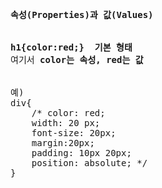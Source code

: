<pre><strong>속성(Properties)과 값(Values)</strong>


<strong>h1{color:red;}  기본 형태</strong>
여기서 <strong>color는 속성, red는 값</strong>


예)
div{
    /* color: red;
    width: 20 px;
    font-size: 20px;
    margin:20px;
    padding: 10px 20px;
    position: absolute; */
}</pre>

